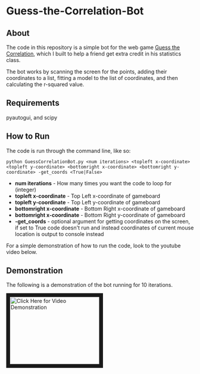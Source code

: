 # Guess-the-Correlation-Bot

## About

The code in this repository is a simple bot for the web game [Guess the Correlation](http://guessthecorrelation.com/), which I built to help a friend get extra credit in his statistics class.

The bot works by scanning the screen for the points, adding their coordinates to a list, fitting a model to the list of coordinates, and then calculating the r-squared value.

## Requirements

pyautogui, and scipy

## How to Run

The code is run through the command line, like so:

```python GuessCorrelationBot.py <num iterations> <topleft x-coordinate> <topleft y-coordinate> <bottomright x-coordinate> <bottomright y-coordinate> -get_coords <True|False>```

  * __num iterations__ - How many times you want the code to loop for (integer)
  * __topleft x-coordinate__ - Top Left x-coordinate of gameboard
  * __topleft y-coordinate__ - Top Left y-coordinate of gameboard
  * __bottomright x-coordinate__ - Bottom Right x-coordinate of gameboard
  * __bottomright x-coordinate__ - Bottom Right y-coordinate of gameboard
  * __-get_coords__ - optional argument for getting coordinates on the screen, if set to True code doesn't run and instead coordinates of current mouse location is output to console instead
  
For a simple demonstration of how to run the code, look to the youtube video below.
  

## Demonstration

The following is a demonstration of the bot running for 10 iterations.

<a href="http://www.youtube.com/watch?feature=player_embedded&v=mTJd5CriBSk
" target="_blank"><img src="http://img.youtube.com/vi/mTJd5CriBSk/0.jpg" 
alt="Click Here for Video Demonstration" width="240" height="180" border="10" /></a>
